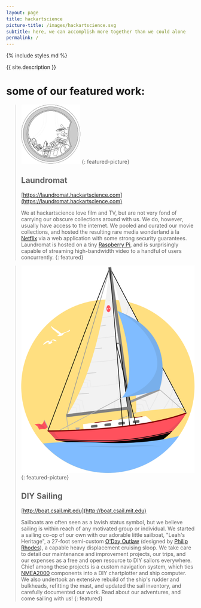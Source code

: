 ```yaml
---
layout: page
title: hackartscience
picture-title: /images/hackartscience.svg
subtitle: here, we can accomplish more together than we could alone
permalink: /
---
```


{% include styles.md %}

{{ site.description }}

some of our featured work:
==========================

> ![Laundromat](/images/laundromat.svg)
> {: featured-picture}
>
> Laundromat
> ----------
>
> [https://laundromat.hackartscience.com](https://laundromat.hackartscience.com)
>
> We at hackartscience love film and TV, but are not very fond of carrying our obscure collections around with us.
> We do, however, usually have access to the internet.
> We pooled and curated our movie collections, and hosted the resulting rare media wonderland à la [Netflix](http://www.netflix.com/browse) via a web application with some strong security guarantees.
> Laundromat is hosted on a tiny [Raspberry Pi](https://www.raspberrypi.org/), and is surprisingly capable of streaming high-bandwidth video to a handful of users concurrently.
{: featured}

> ![DIY Sailing](/images/boat.svg)
> {: featured-picture}
>
> DIY Sailing
> -----------
>
> [http://boat.csail.mit.edu](http://boat.csail.mit.edu)
>
> Sailboats are often seen as a lavish status symbol, but we believe sailing is within reach of any motivated group or individual.
> We started a sailing co-op of our own with our adorable little sailboat, "Leah's Heritage", a 27-foot semi-custom [O'Day Outlaw](http://sailboatdata.com/viewrecord.asp?class_id=436) (designed by [Philip Rhodes](https://en.wikipedia.org/wiki/Philip_Rhodes)), a capable heavy displacement cruising sloop.
> We take care to detail our maintenance and improvement projects, our trips, and our expenses as a free and open resource to DIY sailors everywhere.
> Chief among these projects is a custom navigation system, which ties [NMEA2000](https://en.wikipedia.org/wiki/NMEA_2000) components into a DIY chartplotter and ship computer.
> We also undertook an extensive rebuild of the ship's rudder and bulkheads, refitting the mast, and updated the sail inventory, and carefully documented our work.
>Read about our adventures, and come sailing with us!
{: featured}
